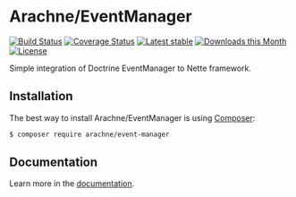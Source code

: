 Arachne/EventManager
====

[![Build Status](https://img.shields.io/travis/Arachne/EventManager.svg?style=flat-square)](https://travis-ci.org/Arachne/EventManager)
[![Coverage Status](https://img.shields.io/coveralls/Arachne/EventManager.svg?style=flat-square)](https://coveralls.io/github/Arachne/EventManager)
[![Latest stable](https://img.shields.io/packagist/v/arachne/event-manager.svg?style=flat-square)](https://packagist.org/packages/arachne/event-manager)
[![Downloads this Month](https://img.shields.io/packagist/dm/arachne/event-manager.svg?style=flat-square)](https://packagist.org/packages/arachne/event-manager)
[![License](https://img.shields.io/badge/license-MIT-blue.svg?style=flat-square)](https://github.com/Arachne/EventManager/blob/master/license.md)

Simple integration of Doctrine EventManager to Nette framework.

Installation
----

The best way to install Arachne/EventManager is using  [Composer](http://getcomposer.org/):

```sh
$ composer require arachne/event-manager
```

Documentation
----

Learn more in the [documentation](docs/index.md).
